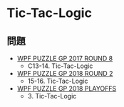 # Tic-Tac-Logic

## 問題
- [WPF PUZZLE GP 2017 ROUND 8](../questions/wpfpgp2017-8.md)
	- C13-14. Tic-Tac-Logic
- [WPF PUZZLE GP 2018 ROUND 2](../questions/wpfpgp2018-2.md)
	- 15-16. Tic-Tac-Logic
- [WPF PUZZLE GP 2018 PLAYOFFS](../questions/wpfpgp2018-po.md)
	- 3\. Tic-Tac-Logic

